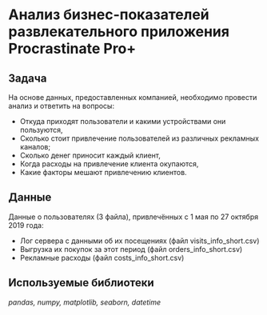# Анализ бизнес-показателей развлекательного приложения Procrastinate Pro+

## Задача

На основе данных, предоставленных компанией, необходимо провести анализ и ответить на вопросы:
- Откуда приходят пользователи и какими устройствами они пользуются,
- Сколько стоит привлечение пользователей из различных рекламных каналов;
- Сколько денег приносит каждый клиент,
- Когда расходы на привлечение клиента окупаются,
- Какие факторы мешают привлечению клиентов.

## Данные

Данные о пользователях (3 файла), привлечённых с 1 мая по 27 октября 2019 года:

- Лог сервера с данными об их посещениях (файл visits_info_short.csv)
- Выгрузка их покупок за этот период (файл orders_info_short.csv)
- Рекламные расходы (файл costs_info_short.csv)

## Используемые библиотеки

*pandas, numpy, matplotlib, seaborn, datetime*
